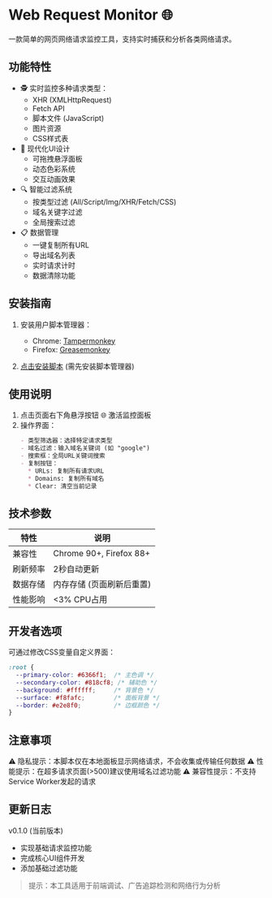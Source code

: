 
# Web Request Monitor 🌐

一款简单的网页网络请求监控工具，支持实时捕获和分析各类网络请求。

## 功能特性
- 🕵️ 实时监控多种请求类型：
  - XHR (XMLHttpRequest)
  - Fetch API
  - 脚本文件 (JavaScript)
  - 图片资源
  - CSS样式表
- 🎨 现代化UI设计
  - 可拖拽悬浮面板
  - 动态色彩系统
  - 交互动画效果
- 🔍 智能过滤系统
  - 按类型过滤 (All/Script/Img/XHR/Fetch/CSS)
  - 域名关键字过滤
  - 全局搜索过滤
- 📋 数据管理
  - 一键复制所有URL
  - 导出域名列表
  - 实时请求计时
  - 数据清除功能

## 安装指南
1. 安装用户脚本管理器：
   - Chrome: [Tampermonkey](https://chrome.google.com/webstore/detail/tampermonkey/dhdgffkkebhmkfjojejmpbldmpobfkfo)
   - Firefox: [Greasemonkey](https://addons.mozilla.org/firefox/addon/greasemonkey/)

2. [点击安装脚本](your-install-url-here)
   (需先安装脚本管理器)

## 使用说明
1. 点击页面右下角悬浮按钮 🌐 激活监控面板
2. 操作界面：
   ```markdown
   - 类型筛选器：选择特定请求类型
   - 域名过滤：输入域名关键词 (如 "google")
   - 搜索框：全局URL关键词搜索
   - 复制按钮：
     * URLs: 复制所有请求URL
     * Domains: 复制所有域名
     * Clear: 清空当前记录
   ```

## 技术参数
| 特性        | 说明                          |
|------------|-------------------------------|
| 兼容性      | Chrome 90+, Firefox 88+       |
| 刷新频率    | 2秒自动更新                   |
| 数据存储    | 内存存储 (页面刷新后重置)      |
| 性能影响    | <3% CPU占用                   |

## 开发者选项
可通过修改CSS变量自定义界面：
```css
:root {
  --primary-color: #6366f1;  /* 主色调 */
  --secondary-color: #818cf8; /* 辅助色 */
  --background: #ffffff;     /* 背景色 */
  --surface: #f8fafc;        /* 面板背景 */
  --border: #e2e8f0;         /* 边框颜色 */
}
```

## 注意事项
⚠️ 隐私提示：本脚本仅在本地面板显示网络请求，不会收集或传输任何数据
⚠️ 性能提示：在超多请求页面(>500)建议使用域名过滤功能
⚠️ 兼容性提示：不支持Service Worker发起的请求

## 更新日志
v0.1.0 (当前版本)
- 实现基础请求监控功能
- 完成核心UI组件开发
- 添加基础过滤功能

> 提示：本工具适用于前端调试、广告追踪检测和网络行为分析
